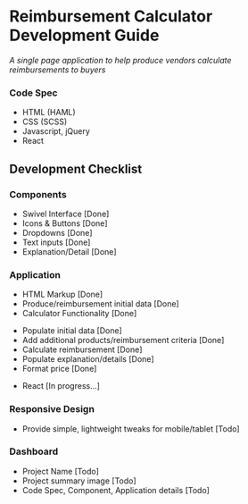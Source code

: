 # Reimbursement Calculator Development Guide
*A single page application to help produce vendors calculate reimbursements to buyers*

### Code Spec
+ HTML (HAML)
+ CSS (SCSS)
+ Javascript, jQuery
+ React

## Development Checklist

### Components
- Swivel Interface [Done]
- Icons & Buttons [Done]
- Dropdowns [Done]
- Text inputs [Done]
- Explanation/Detail [Done]

### Application
- HTML Markup [Done]
- Produce/reimbursement initial data [Done]
- Calculator Functionality [Done]
 + Populate initial data [Done]
 + Add additional products/reimbursement criteria [Done]
 + Calculate reimbursement [Done]
 + Populate explanation/details [Done]
 + Format price [Done]
- React [In progress...]

### Responsive Design
- Provide simple, lightweight tweaks for mobile/tablet [Todo]

### Dashboard
- Project Name [Todo]
- Project summary image [Todo]
- Code Spec, Component, Application details [Todo]